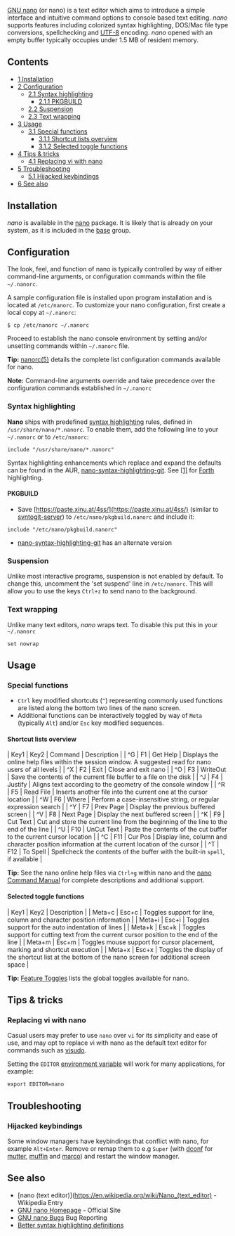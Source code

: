 [GNU nano](https://www.nano-editor.org/) (or nano) is a text editor which aims to introduce a simple interface and intuitive command options to console based text editing. *nano* supports features including colorized syntax highlighting, DOS/Mac file type conversions, spellchecking and [UTF-8](https://en.wikipedia.org/wiki/UTF-8 "wikipedia:UTF-8") encoding. *nano* opened with an empty buffer typically occupies under 1.5 MB of resident memory.

## Contents

*   [1 Installation](#Installation)
*   [2 Configuration](#Configuration)
    *   [2.1 Syntax highlighting](#Syntax_highlighting)
        *   [2.1.1 PKGBUILD](#PKGBUILD)
    *   [2.2 Suspension](#Suspension)
    *   [2.3 Text wrapping](#Text_wrapping)
*   [3 Usage](#Usage)
    *   [3.1 Special functions](#Special_functions)
        *   [3.1.1 Shortcut lists overview](#Shortcut_lists_overview)
        *   [3.1.2 Selected toggle functions](#Selected_toggle_functions)
*   [4 Tips & tricks](#Tips_.26_tricks)
    *   [4.1 Replacing vi with nano](#Replacing_vi_with_nano)
*   [5 Troubleshooting](#Troubleshooting)
    *   [5.1 Hijacked keybindings](#Hijacked_keybindings)
*   [6 See also](#See_also)

## Installation

*nano* is available in the [nano](https://www.archlinux.org/packages/?name=nano) package. It is likely that is already on your system, as it is included in the [base](https://www.archlinux.org/groups/x86_64/base/) group.

## Configuration

The look, feel, and function of nano is typically controlled by way of either command-line arguments, or configuration commands within the file `~/.nanorc`.

A sample configuration file is installed upon program installation and is located at `/etc/nanorc`. To customize your nano configuration, first create a local copy at `~/.nanorc`:

```
$ cp /etc/nanorc ~/.nanorc

```

Proceed to establish the nano console environment by setting and/or unsetting commands within `~/.nanorc` file.

**Tip:** [nanorc(5)](https://www.nano-editor.org/dist/latest/nanorc.5.html) details the complete list configuration commands available for nano.

**Note:** Command-line arguments override and take precedence over the configuration commands established in `~/.nanorc`

### Syntax highlighting

**Nano** ships with predefined [syntax highlighting](https://en.wikipedia.org/wiki/Syntax_highlighting "wikipedia:Syntax highlighting") rules, defined in `/usr/share/nano/*.nanorc`. To enable them, add the following line to your `~/.nanorc` or to `/etc/nanorc`:

```
include "/usr/share/nano/*.nanorc"

```

Syntax highlighting enhancements which replace and expand the defaults can be found in the AUR, [nano-syntax-highlighting-git](https://aur.archlinux.org/packages/nano-syntax-highlighting-git/). See [[1]](https://paste.xinu.at/wc17YG/) for [Forth](https://en.wikipedia.org/wiki/Forth_(programming_language) "w:Forth (programming language)") highlighting.

#### PKGBUILD

*   Save [https://paste.xinu.at/4ss/](https://paste.xinu.at/4ss/) (similar to [svntogit-server](https://projects.archlinux.org/svntogit/packages.git/tree)) to `/etc/nano/pkgbuild.nanorc` and include it:

```
include "/etc/nano/pkgbuild.nanorc"

```

*   [nano-syntax-highlighting-git](https://aur.archlinux.org/packages/nano-syntax-highlighting-git/) has an alternate version

### Suspension

Unlike most interactive programs, suspension is not enabled by default. To change this, uncomment the 'set suspend' line in `/etc/nanorc`. This will allow you to use the keys `Ctrl+z` to send nano to the background.

### Text wrapping

Unlike many text editors, *nano* wraps text. To disable this put this in your `~/.nanorc`

```
set nowrap

```

## Usage

### Special functions

*   `Ctrl` key modified shortcuts (`^`) representing commonly used functions are listed along the bottom two lines of the nano screen.
*   Additional functions can be interactively toggled by way of `Meta` (typically `Alt`) and/or `Esc` key modified sequences.

#### Shortcut lists overview

| Key1 | Key2 | Command | Description |
| ^G | F1 | Get Help | Displays the online help files within the session window. A suggested read for nano users of all levels |
| ^X | F2 | Exit | Close and exit nano |
| ^O | F3 | WriteOut | Save the contents of the current file buffer to a file on the disk |
| ^J | F4 | Justify | Aligns text according to the geometry of the console window |
| ^R | F5 | Read File | Inserts another file into the current one at the cursor location |
| ^W | F6 | Where | Perform a case-insensitive string, or regular expression search |
| ^Y | F7 | Prev Page | Display the previous buffered screen |
| ^V | F8 | Next Page | Display the next buffered screen |
| ^K | F9 | Cut Text | Cut and store the current line from the beginning of the line to the end of the line |
| ^U | F10 | UnCut Text | Paste the contents of the cut buffer to the current cursor location |
| ^C | F11 | Cur Pos | Display line, column and character position information at the current location of the cursor |
| ^T | F12 | To Spell | Spellcheck the contents of the buffer with the built-in `spell`, if available |

**Tip:** See the nano online help files via `Ctrl+g` within nano and the [nano Command Manual](https://www.nano-editor.org/dist/latest/nano.html) for complete descriptions and additional support.

#### Selected toggle functions

| Key1 | Key2 | Description |
| Meta+c | Esc+c | Toggles support for line, column and character position information |
| Meta+i | Esc+i | Toggles support for the auto indentation of lines |
| Meta+k | Esc+k | Toggles support for cutting text from the current cursor position to the end of the line |
| Meta+m | Esc+m | Toggles mouse support for cursor placement, marking and shortcut execution |
| Meta+x | Esc+x | Toggles the display of the shortcut list at the bottom of the nano screen for additional screen space |

**Tip:** [Feature Toggles](https://www.nano-editor.org/dist/latest/nano.html#Feature-Toggles) lists the global toggles available for nano.

## Tips & tricks

### Replacing vi with nano

Casual users may prefer to use `nano` over `vi` for its simplicity and ease of use, and may opt to replace vi with nano as the default text editor for commands such as [visudo](/index.php/Sudo#Using_visudo "Sudo").

Setting the `EDITOR` [environment variable](/index.php/Environment_variable#Defining_variables "Environment variable") will work for many applications, for example:

```
export EDITOR=nano

```

## Troubleshooting

### Hijacked keybindings

Some window managers have keybindings that conflict with nano, for example `Alt+Enter`. Remove or remap them to e.g `Super` (with [dconf](https://www.archlinux.org/packages/?name=dconf) for [mutter](https://www.archlinux.org/packages/?name=mutter), [muffin](https://www.archlinux.org/packages/?name=muffin) and [marco](https://www.archlinux.org/packages/?name=marco)) and restart the window manager.

## See also

*   [nano (text editor)](https://en.wikipedia.org/wiki/Nano_(text_editor) - Wikipedia Entry
*   [GNU nano Homepage](https://www.nano-editor.org/) - Official Site
*   [GNU nano Bugs](https://savannah.gnu.org/bugs/?group=nano) Bug Reporting
*   [Better syntax highlighting definitions](https://github.com/craigbarnes/nanorc)